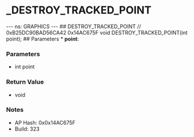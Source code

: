 # _DESTROY_TRACKED_POINT

--- ns: GRAPHICS --- ## DESTROY_TRACKED_POINT  // 0xB25DC90BAD56CA42 0x14AC675F void DESTROY_TRACKED_POINT(int point);   ## Parameters * **point**:

### Parameters
* int point

### Return Value
* void

### Notes
* AP Hash: 0x0x14AC675F
* Build: 323

